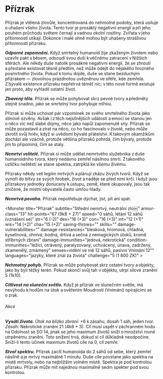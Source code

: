 # Přízrak
  
Přízrak je vtělená zlovůle, koncentrovaná do nehmotné podoby, která usiluje o uhašení všeho života. Tento tvor je prosáklý negativní energií a při jeho pouhém průchodu světem černají a vadnou okolní rostliny. Zvířata v jeho přítomnosti utíkají. Dokonce i malé ohně mohou být uhašeny strašlivou přítomností přízraku.
  
***Odporné zapomnění.*** Když smrtelný humanoid žije zkaženým životem nebo uzavře pakt s běsem, odsoudí svou duši k věčnému zatracení v Nižších sférách. Ale někdy duše natolik prosákne negativní energií, že se zhroutí a přestane existovat těsně předtím, než může odejít do nějakého hrozného posmrtného života. Pokud k tomu dojde, duše se stane bezduchým přízrakem — zlovolnou prázdnotou uvězněnou ve sféře, kde zemřela. Z bývalé existence přízraku nepřetrvá téměř nic; v této nové formě existuje jen proto, aby vyhladil ostatní život.
  
***Zbavený těla.*** Přízrak se může pohybovat skrz pevné tvory a předměty stejně snadno, jako se smrtelný tvor pohybuje mlhou.
  
Přízrak si může uchovat pár vzpomínek ze svého smrtelného života jako stínové ozvěny. Avšak i z těch nejsilnějších událostí a emocí se stanou jen o něco víc než slabé dojmy, něco jako napůl zapomenuté sny. Přízrak se může pozastavit a zírat na něco, co ho fascinovalo v životě, nebo může zkrotit svůj hněv, když si uvědomí bývalé přátelství. K takovým okamžikům dochází ale vzácně, protože většina přízraků pohrdá, čím bývaly, protože jim to připomíná, čím se staly.
  
***Nemrtví velitelé.*** Přízrak si může udělat nemrtvého služebníka z duše humanoidního tvora, který nedávno zemřel násilnou smrtí. Z takového uzlíčku neštěstí se stane spektra, zatrpklá ke všemu živému.
  
Přízraky někdy velí legiím mrtvých a plánují zkázu živých tvorů. Když se vynoří do bitvy ze svých hrobek, život a naděje se před nimi krčí. I když jsou přízrakovy jednotky donuceny k ústupu, země, které okupovaly, jsou tak zničené, že místní obyvatelé často umřou hlady.
  
***Nemrtvá povaha.*** Přízrak nepotřebuje dýchat, jíst, pít ani spát.

<Monster 
    title="Přízrak"
    subtitle="Střední nemrtvý, neutrální zlo￼"
    armor-class="13"
    hit-points="67 (9k8 + 27)"
    speed="0 sáhů, létání 12 sáhů (vznášení se)"
    str="6 (-2)"
    dex="16 (+3)"
    con="16 (+3)"
    int="12 (+1)"
    wis="14 (+2)"
    cha="15 (+2)"
    saving-throws=""
    skills=""
    damage-vulnerabilities=""
    damage-resistances="blesková, hromová, chladná, kyselinová, ohnivá; bodná, drtivá a sečná z nemagických útoků, kromě stříbrných zbraní"
    damage-immunities="jedová, nekrotická"
    condition-immunities="ležící, otrávený, paralyzovaný, uchvácený, únava, zadržený, zkamenělý, zmámený"
    senses=vidění ve mě 12 sáhů, pasivní Vnímání 12""
    languages="jazyky, které znal za života"
    challenge="5 (1 800 ZK)"
    >
 
***Nehmotný pohyb.*** Přízrak se může pohybovat skrz ostatní tvory a objekty, jako by byli těžký terén. Pokud skončí svůj tah v objektu, utrpí silové zranění 5 (1k10).
  
***Citlivost na sluneční světlo.*** Když je přízrak ve slunečním světle, má nevýhodu k hodům na útok a ověřením Moudrosti (Vnímání) opírajícími se o zrak.
  
###### Akce
  
***Vysátí života.*** *Útok na blízko zbraní:* +6 k zásahu, dosah 1 sáh, jeden tvor. *Zásah:* Nekrotické zranění 21 (4k8 + 3). Cíl musí uspět v záchranném hodu na Odolnost se SO 14, jinak se jeho maximum životů sníží o množství rovné utrpěnému zranění. Toto snížení trvá, dokud si cíl důkladně neodpočine. Sníží-li tento účinek maximum životů cíle na 0, cíl zemře.
  
***Stvoř spektru.*** Přízrak zacílí humanoida do 2 sáhů od sebe, který zemřel násilně a je mrtvý maximálně 1 minutu. Duše cíle povstane jako spektra na místě mrtvoly, nebo na nejbližším volném místě. Spektra je pod kontrolou přízraku. Přízrak může mít najednou maximálně sedm spekter pod svou kontrolou.

</Monster>
